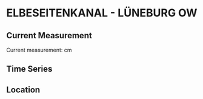 # ELBESEITENKANAL - LÜNEBURG OW

## Current Measurement

Current measurement: <Value topic="rivers/pegel-online/ESK/LÜNEBURG_OW/measurementValue"/> cm

## Time Series

<TimeSeries topic="rivers/pegel-online/ESK/LÜNEBURG_OW/measurementValue" period="week" />

## Location

<WorldMap>
  <Marker lat="53.27248768100028" lon="10.485459016759826" labelTopic="rivers/pegel-online/ESK/LÜNEBURG_OW" />
</WorldMap>
